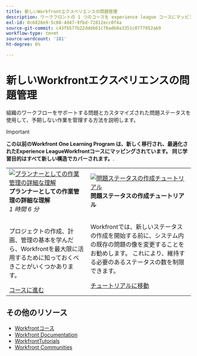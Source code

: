 ```yaml
---
title: 新しいWorkfrontエクスペリエンスの問題管理
description: ワークフロントの 1 つのコースを experience league コースにマッピング
exl-id: 0c6828e9-5c08-4d47-9fbd-72812ecc0f4a
source-git-commit: c43fb577b22dddb61c76adb0a3351c0777852a69
workflow-type: tm+mt
source-wordcount: '181'
ht-degree: 6%

---
```


# 新しいWorkfrontエクスペリエンスの問題管理

組織のワークフローをサポートする問題とカスタマイズされた問題ステータスを使用して、予期しない作業を管理する方法を説明します。

>[!IMPORTANT]
>
>**この以前のWorkfront One Learning Program は、新しく移行され、最適化されたExperience LeagueWorkfrontコースにマッピングされています。  同じ学習目的はすべて新しい構造でカバーされます。**.

<table>
  <tr>
    <td>
      <a href="https://experienceleague.adobe.com/?recommended=Workfront-U-1-2022.3.planners">
      <img alt="プランナーとしての作業管理の詳細な理解" src="https://cdn.experienceleague.adobe.com/thumb/create-a-custom-calendar.png"/>
      </a>
      <div>
         <strong>プランナーとしての作業管理の詳細な理解</strong></a>         
         <br/><em>1 時間 6 分</em>
      </div>
      <p>
        <br/>
         プロジェクトの作成、計画、管理の基本を学んだら、Workfrontを最大限に活用するために知っておくべきことがいくつかあります。
      </p>
      <a  rel="noreferrer" target="_blank" href="https://experienceleague.adobe.com/?recommended=Workfront-U-1-2022.3.planners" class="spectrum-Button spectrum-Button--primary spectrum-Button--sizeM">
      <span class="spectrum-Button-label has-no-wrap has-text-weight-bold">コースに進む</span>
      </a>
   </td>
   <td>
      <a href="https://experienceleague.adobe.com/docs/workfront-learn/tutorials-workfront/administration-and-setup/configure-system-defaults/create-an-issue-status.html?lang=en">
      <img alt="問題ステータスの作成チュートリアル" src="https://cdn.experienceleague.adobe.com/thumb/docs-workfront.png"/>
      </a>
      <div>
         <strong>問題ステータスの作成チュートリアル</strong></a>
      </div>
      <p>
        <br/>
         Workfrontでは、新しいステータスの作成を開始する前に、システム内の既存の問題の像を変更することをお勧めします。 これにより、維持する必要のあるステータスの数を制限できます。
      </p>
      <a  rel="noreferrer" target="_blank" href="https://experienceleague.adobe.com/docs/workfront-learn/tutorials-workfront/administration-and-setup/configure-system-defaults/create-an-issue-status.html?lang=en" class="spectrum-Button spectrum-Button--primary spectrum-Button--sizeM">
      <span class="spectrum-Button-label has-no-wrap has-text-weight-bold">チュートリアルに移動</span>
      </a>
   </td> 
  </tr>

</table>

## その他のリソース

* [Workfrontコース](https://experienceleague.adobe.com/?lang=en&amp;Solution=Workfront#courses)
* [Workfront Documentation](https://experienceleague.adobe.com/docs/workfront.html)
* [WorkfrontTutorials](https://experienceleague.adobe.com/docs/workfront-learn/tutorials-workfront/home.html)
* [Workfront Communities](https://experienceleaguecommunities.adobe.com/t5/workfront/ct-p/workfront)
